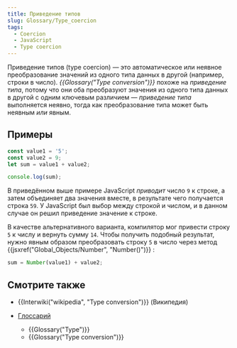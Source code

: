 ```yaml
---
title: Приведение типов
slug: Glossary/Type_coercion
tags:
  - Coercion
  - JavaScript
  - Type coercion
---
```


Приведение типов (type coercion) — это автоматическое или неявное преобразование значений из одного типа данных в другой (например, строки в число). _{{Glossary("Type conversion")}}_ похоже на _приведение типа_, потому что они оба преобразуют значения из одного типа данных в другой с одним ключевым различием — _приведение типа_ выполняется неявно, тогда как преобразование типа может быть неявным _или_ явным.

## Примеры

```js
const value1 = '5';
const value2 = 9;
let sum = value1 + value2;

console.log(sum);
```

В приведённом выше примере JavaScript _приводит_ число `9` к строке, а затем объединяет два значения вместе, в результате чего получается строка `59`. У JavaScript был выбор между строкой и числом, и в данном случае он решил приведение значение к строке.

В качестве альтернативного варианта, компилятор мог привести строку `5` к числу и вернуть сумму `14`. Чтобы получить подобный результат, нужно явным образом преобразовать строку `5` в число через метод {{jsxref("Global_Objects/Number", "Number()")}} :

```js
sum = Number(value1) + value2;
```

## Смотрите также

- {{Interwiki("wikipedia", "Type conversion")}} (Википедия)
- [Глоссарий](/ru/docs/Glossary)

  - {{Glossary("Type")}}
  - {{Glossary("Type conversion")}}
